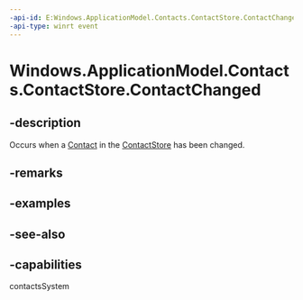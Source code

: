 ```yaml
---
-api-id: E:Windows.ApplicationModel.Contacts.ContactStore.ContactChanged
-api-type: winrt event
---
```


<!-- Event syntax
public event Windows.Foundation.TypedEventHandler ContactChanged<Windows.ApplicationModel.Contacts.ContactStore,  Windows.ApplicationModel.Contacts.ContactChangedEventArgs>
-->

# Windows.ApplicationModel.Contacts.ContactStore.ContactChanged

## -description
Occurs when a [Contact](contact.md) in the [ContactStore](contactstore.md) has been changed.

## -remarks

## -examples

## -see-also

## -capabilities
contactsSystem
